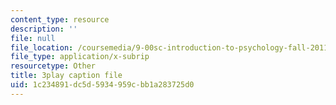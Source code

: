 ```yaml
---
content_type: resource
description: ''
file: null
file_location: /coursemedia/9-00sc-introduction-to-psychology-fall-2011/1c234891dc5d5934959cbb1a283725d0_z9XQpjNgeBI.vtt
file_type: application/x-subrip
resourcetype: Other
title: 3play caption file
uid: 1c234891-dc5d-5934-959c-bb1a283725d0
---
```

